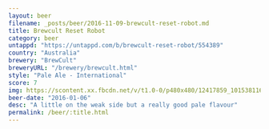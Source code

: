```yaml
---
layout: beer
filename: _posts/beer/2016-11-09-brewcult-reset-robot.md
title: Brewcult Reset Robot
category: beer
untappd: "https://untappd.com/b/brewcult-reset-robot/554389"
country: "Australia"
brewery: "BrewCult"
breweryURL: "/brewery/brewcult.html"
style: "Pale Ale - International"
score: 7
img: https://scontent.xx.fbcdn.net/v/t1.0-0/p480x480/12417859_10153811611533745_6524426791759855644_n.jpg?oh=e024f165b2b2db0428123a1d1845af1c&oe=5B104641
beer-date: "2016-01-06"
desc: "A little on the weak side but a really good pale flavour"
permalink: /beer/:title.html
---
```

